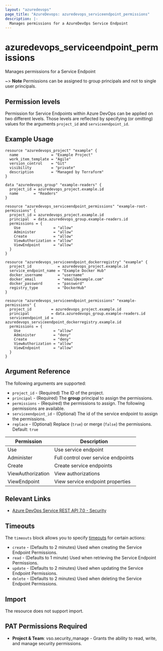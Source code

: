 ```yaml
---
layout: "azuredevops"
page_title: "AzureDevops: azuredevops_serviceendpoint_permissions"
description: |-
  Manages permissions for a AzureDevOps Service Endpoint
---
```


# azuredevops_serviceendpoint_permissions

Manages permissions for a Service Endpoint

~> **Note** Permissions can be assigned to group principals and not to single user principals.

## Permission levels

Permission for Service Endpoints within Azure DevOps can be applied on two different levels.
Those levels are reflected by specifying (or omitting) values for the arguments `project_id` and `serviceendpoint_id`.

## Example Usage

```hcl
resource "azuredevops_project" "example" {
  name               = "Example Project"
  work_item_template = "Agile"
  version_control    = "Git"
  visibility         = "private"
  description        = "Managed by Terraform"
}

data "azuredevops_group" "example-readers" {
  project_id = azuredevops_project.example.id
  name       = "Readers"
}

resource "azuredevops_serviceendpoint_permissions" "example-root-permissions" {
  project_id = azuredevops_project.example.id
  principal  = data.azuredevops_group.example-readers.id
  permissions = {
    Use               = "allow"
    Administer        = "allow"
    Create            = "allow"
    ViewAuthorization = "allow"
    ViewEndpoint      = "allow"
  }
}

resource "azuredevops_serviceendpoint_dockerregistry" "example" {
  project_id            = azuredevops_project.example.id
  service_endpoint_name = "Example Docker Hub"
  docker_username       = "username"
  docker_email          = "email@example.com"
  docker_password       = "password"
  registry_type         = "DockerHub"
}

resource "azuredevops_serviceendpoint_permissions" "example-permissions" {
  project_id         = azuredevops_project.example.id
  principal          = data.azuredevops_group.example-readers.id
  serviceendpoint_id = azuredevops_serviceendpoint_dockerregistry.example.id
  permissions = {
    Use               = "allow"
    Administer        = "deny"
    Create            = "deny"
    ViewAuthorization = "allow"
    ViewEndpoint      = "allow"
  }
}
```

## Argument Reference

The following arguments are supported:

* `project_id` - (Required) The ID of the project.
* `principal` - (Required) The **group** principal to assign the permissions.
* `permissions` - (Required) the permissions to assign. The following permissions are available.
* `serviceendpoint_id` - (Optional) The id of the service endpoint to assign the permissions.
* `replace` - (Optional) Replace (`true`) or merge (`false`) the permissions. Default: `true`

| Permission        | Description                         |
| ----------------- | ----------------------------------- |
| Use               | Use service endpoint                |
| Administer        | Full control over service endpoints |
| Create            | Create service endpoints            |
| ViewAuthorization | View authorizations                 |
| ViewEndpoint      | View service endpoint properties    |

## Relevant Links

* [Azure DevOps Service REST API 7.0 - Security](https://docs.microsoft.com/en-us/rest/api/azure/devops/security/?view=azure-devops-rest-7.0)

## Timeouts

The `timeouts` block allows you to specify [timeouts](https://developer.hashicorp.com/terraform/language/resources/syntax#operation-timeouts) for certain actions:

* `create` - (Defaults to 2 minutes) Used when creating the Service Endpoint Permissions.
* `read` - (Defaults to 1 minute) Used when retrieving the Service Endpoint Permissions.
* `update` - (Defaults to 2 minutes) Used when updating the Service Endpoint Permissions.
* `delete` - (Defaults to 2 minutes) Used when deleting the Service Endpoint Permissions.

## Import

The resource does not support import.

## PAT Permissions Required

- **Project & Team**: vso.security_manage - Grants the ability to read, write, and manage security permissions.
